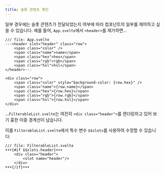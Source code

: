 ```yaml
---
title: 슬롯 콘텐츠 확인
---
```


일부 경우에는 슬롯 콘텐츠가 전달되었는지 여부에 따라 컴포넌트의 일부를 제어하고 싶을 수 있습니다. 예를 들어, `App.svelte`에서 `<header>`를 제거하면...

```svelte
/// file: App.svelte
---<header slot="header" class="row">
	<span class="color" />
	<span class="name">name</span>
	<span class="hex">hex</span>
	<span class="rgb">rgb</span>
	<span class="hsl">hsl</span>
</header>---

<div class="row">
	<span class="color" style="background-color: {row.hex}" />
	<span class="name">{row.name}</span>
	<span class="hex">{row.hex}</span>
	<span class="rgb">{row.rgb}</span>
	<span class="hsl">{row.hsl}</span>
</div>
```

...`FilterableList.svelte`는 여전히 `<div class="header">`를 렌더링하고 있어 보기 흉한 이중 경계선이 남습니다.

이를 `FilterableList.svelte`에서 특수 변수 `$$slots`를 사용하여 수정할 수 있습니다:

```svelte
/// file: FilterableList.svelte
+++{#if $$slots.header}+++
	<div class="header">
		<slot name="header"/>
	</div>
+++{/if}+++
```
